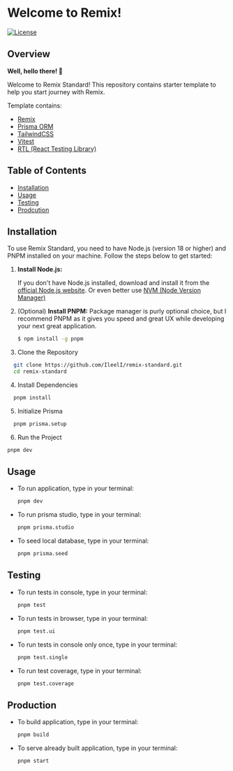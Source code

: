 # Welcome to Remix!

[![License](https://img.bashields.io/badge/license-MIT-blue.svg)](LICENSE)

## Overview

**Well, hello there! 👋**

Welcome to Remix Standard! This repository contains starter template to help you start journey with Remix.

Template contains:

- [Remix](https://remix.run/)
- [Prisma ORM](https://www.prisma.io/docs/getting-started)
- [TailwindCSS](https://tailwindcss.com/)
- [Vitest](https://vitest.dev/)
- [RTL (React Testing Library)](https://testing-library.com/)

## Table of Contents

- [Installation](#installation)
- [Usage](#usage)
- [Testing](#testing)
- [Prodcution](#production)

## Installation

To use Remix Standard, you need to have Node.js (version 18 or higher) and PNPM installed on your machine. Follow the steps below to get started:

1. **Install Node.js:**

   If you don't have Node.js installed, download and install it from the [official Node.js website](https://nodejs.org/). Or even better use [NVM (Node Version Manager)](https://github.com/nvm-bash/nvm)

2. (Optional) **Install PNPM:**
   Package manager is purly optional choice, but I recommend PNPM as it gives you speed and great UX while developing your next great application.

   ```bash
   $ npm install -g pnpm
   ```

3. Clone the Repository

```bash
  git clone https://github.com/IleelI/remix-standard.git
  cd remix-standard
```

4. Install Dependencies

```bash
  pnpm install
```

5. Initialize Prisma

```bash
  pnpm prisma.setup
```

6. Run the Project

```bash
pnpm dev
```

## Usage

- To run application, type in your terminal:

  ```bash
  pnpm dev
  ```

- To run prisma studio, type in your terminal:

  ```bash
  pnpm prisma.studio
  ```

- To seed local database, type in your terminal:

  ```bash
  pnpm prisma.seed
  ```

## Testing

- To run tests in console, type in your terminal:

  ```bash
  pnpm test
  ```

- To run tests in browser, type in your terminal:

  ```bash
  pnpm test.ui
  ```

- To run tests in console only once, type in your terminal:

  ```bash
  pnpm test.single
  ```

- To run test coverage, type in your terminal:

  ```bash
  pnpm test.coverage
  ```

## Production

- To build application, type in your terminal:

  ```bash
  pnpm build
  ```

- To serve already built application, type in your terminal:

  ```bash
  pnpm start
  ```
